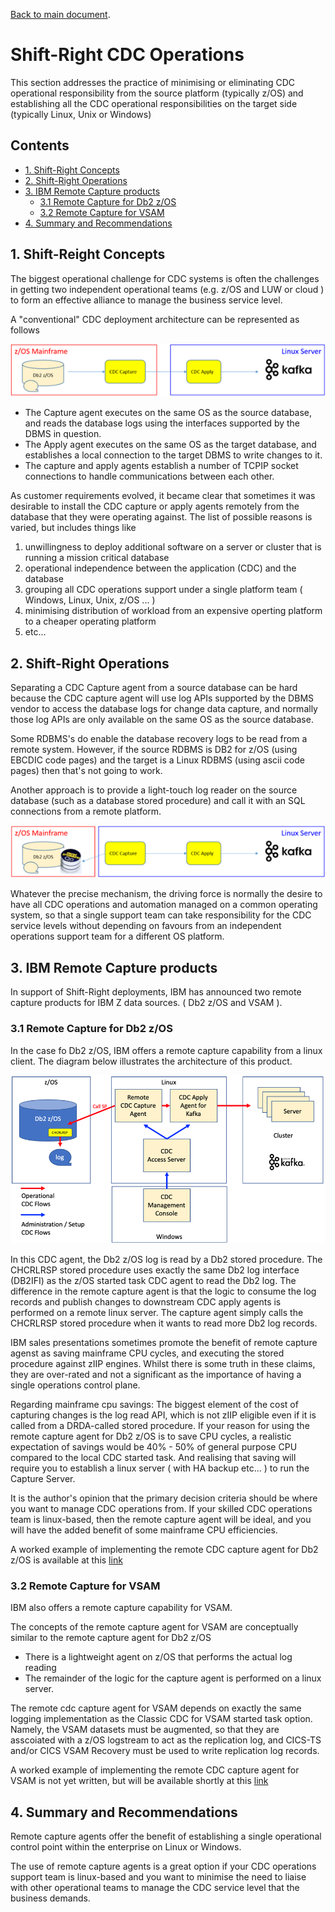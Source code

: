 [Back to main document](https://github.com/zeditor01/cdc_examples/blob/main/create_scale_sustain_cdc_systems.md).

# Shift-Right CDC Operations

This section addresses the practice of minimising or eliminating CDC operational responsibility from the source platform (typically z/OS) 
and establishing all the CDC operational responsibilities on the target side (typically Linux, Unix or Windows)

## Contents

<ul class="toc_list">
<li><a href="#1.0">1. Shift-Right Concepts</a>   
<li><a href="#2.0">2. Shift-Right Operations</a>   
<li><a href="#3.0">3. IBM Remote Capture products
<ul>  
  <li><a href="#3.1">3.1 Remote Capture for Db2 z/OS</a></li>
  <li><a href="#3.2">3.2 Remote Capture for VSAM</a></li>
  </ul>  
<li><a href="#4.0">4. Summary and Recommendations</a> 
</ul>

## 1. Shift-Reight Concepts

The biggest operational challenge for CDC systems is often the challenges in getting two independent operational 
teams (e.g. z/OS and LUW or cloud ) to form an effective alliance to manage the business service level.

A "conventional" CDC deployment architecture can be represented as follows

![shift_m](/images/shift_m.png)

* The Capture agent executes on the same OS as the source database, and reads the database logs using the interfaces supported by the DBMS in question.
* The Apply agent executes on the same OS as the target database, and establishes a local connection to the target DBMS to write changes to it.
* The capture and apply agents establish a number of TCPIP socket connections to handle communications between each other.

As customer requirements evolved, it became clear that sometimes it was desirable to install the CDC capture or apply agents 
remotely from the database that they were operating against. The list of possible reasons is varied, but includes things like

1. unwillingness to deploy additional software on a server or cluster that is running a mission critical database
2. operational independence between the application (CDC) and the database
3. grouping all CDC operations support under a single platform team ( Windows, Linux, Unix, z/OS ... )
4. minimising distribution of workload from an expensive operting platform to a cheaper operating platform
5. etc...



## 2. Shift-Right Operations
Separating a CDC Capture agent from a source database can be hard because the CDC capture agent will use log APIs 
supported by the DBMS vendor to access the database logs for change data capture, and normally those log APIs are
only available on the same OS as the source database.

Some RDBMS's do enable the database recovery logs to be read from a remote system. However, 
if the source RDBMS is DB2 for z/OS (using EBCDIC code pages) and the target is a Linux RDBMS (using ascii code pages) then 
that's not going to work.

Another approach is to provide a light-touch log reader on the source database (such as a database stored procedure) and call it with an 
SQL connections from a remote platform.

![shift_r](/images/shift_r.png)

Whatever the precise mechanism, the driving force is normally the desire to have all CDC operations and automation managed on a common operating system, 
so that a single support team can take responsibility for the CDC service levels without depending on favours from an independent operations support 
team for a different OS platform.

## 3. IBM Remote Capture products

In support of Shift-Right deployments, IBM has announced two remote capture products for IBM Z data sources. ( Db2 z/OS and VSAM ).

### 3.1 Remote Capture for Db2 z/OS

In the case fo Db2 z/OS, IBM offers a remote capture capability from a linux client. 
The diagram below illustrates the architecture of this product.

![rcapdb2](/images/rcapdb2.png)

In this CDC agent, the Db2 z/OS log is read by a Db2 stored procedure.
The CHCRLRSP stored procedure uses exactly the same Db2 log interface (DB2IFI) as the z/OS started task CDC agent to read the Db2 log.
The difference in the remote capture agent is that the logic to consume the log records and publish changes to downstream CDC apply agents 
is performed on a remote linux server. The capture agent simply calls the CHCRLRSP stored procedure when it wants to read more Db2 log records.

IBM sales presentations sometimes promote the benefit of remote capture agenst as saving mainframe CPU cycles, and executing the stored procedure against zIIP engines. 
Whilst there is some truth in these claims, they are over-rated and not a significant as the importance of having a single operations control plane.

Regarding mainframe cpu savings: The biggest element of the cost of capturing changes is the log read API, which is 
not zIIP eligible even if it is called from a DRDA-called stored procedure. If your reason for using the remote capture agent for Db2 z/OS is 
to save CPU cycles, a realistic expectation of savings would be 40% - 50% of general purpose CPU compared to the local CDC started task. 
And realising that saving will require you to establish a linux server ( with HA backup etc... ) to run the Capture Server.

It is the author's opinion that the primary decision criteria should be where you want to manage CDC operations from. 
If your skilled CDC operations team is linux-based, then the remote capture agent will be ideal, and you will have the added 
benefit of some mainframe CPU efficiencies. 

A worked example of implementing the remote CDC capture agent for Db2 z/OS is available 
at this [link](https://github.com/zeditor01/cdc_examples/blob/main/documents/deploy_remotecdccapture_db2zos.md) 


### 3.2 Remote Capture for VSAM

IBM also offers a remote capture capability for VSAM.

The concepts of the remote capture agent for VSAM are conceptually similar to the remote capture agent for Db2 z/OS
* There is a lightweight agent on z/OS that performs the actual log reading
* The remainder of the logic for the capture agent is performed on a linux server.

The remote cdc capture agent for VSAM depends on exactly the same logging implementation as the Classic CDC for VSAM started task option. 
Namely, the VSAM datasets must be augmented, so that they are asscoiated with a z/OS logstream to act as the replication log, and CICS-TS and/or CICS VSAM Recovery must be used to write replication log records.

A worked example of implementing the remote CDC capture agent for VSAM is not yet written, but will be available shortly 
at this [link](https://github.com/zeditor01/cdc_examples/blob/main/documents/deploy_remotecdccapture_vsam.md) 



## 4. Summary and Recommendations

Remote capture agents offer the benefit of establishing a single operational control point within the enterprise on Linux or Windows.

The use of remote capture agents is a great option if your CDC operations support team is linux-based and you 
want to minimise the need to liaise with other operational teams to manage the CDC service level that the business demands.

